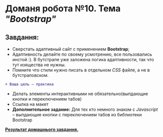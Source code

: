 # Доманя робота №10. Тема *"Bootstrap"*
## Завдання:
 
- Сверстать адаптивный сайт с применением **Bootstrap**;
- Адаптивность делайте по своему усмотрению, все пользовались инстой :). В бутстрапе уже заложена логика адаптивности, так что тут изящества не нужны.
- Помните что стили нужно писать в отдельном *CSS* файле, а не в бутстраповском.

```diff
+ Ваша цель – практика
```

- Делать элементы интерактивными не обязательно(выпдающие кнопки и переключением табов)
- Ссылка на макет
- **Дополнительное задание:** Для тех кто немного знаком с *Javascript* – выпдающие кнопки с переключением табов из библиотеки Bootstrap

**[Результат домашнього завдання.](https://danadovzh.github.io/Cursor_Education/HW10-Bootstrap/index.html)** 

